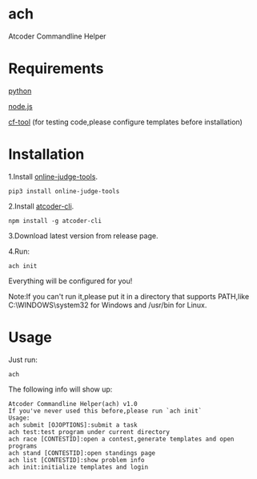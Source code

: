 # ach

Atcoder Commandline Helper

# Requirements

[python](https://www.python.org/)

[node.js](https://nodejs.org)

[cf-tool](https://github.com/xalanq/cf-tool)  (for testing code,please configure templates before installation)

# Installation

1.Install [online-judge-tools](https://github.com/online-judge-tools/oj).

```
pip3 install online-judge-tools
```

2.Install [atcoder-cli](https://github.com/Tatamo/atcoder-cli).

```
npm install -g atcoder-cli
```

3.Download latest version from release page.

4.Run:

```
ach init
```

Everything will be configured for you!

Note:If you can't run it,please put it in a directory that supports PATH,like C:\WINDOWS\system32 for Windows and /usr/bin for Linux.

# Usage

Just run:

```
ach
```

The following info will show up:
```
Atcoder Commandline Helper(ach) v1.0
If you've never used this before,please run `ach init`
Usage:
ach submit [OJOPTIONS]:submit a task
ach test:test program under current directory
ach race [CONTESTID]:open a contest,generate templates and open programs
ach stand [CONTESTID]:open standings page
ach list [CONTESTID]:show problem info
ach init:initialize templates and login
```
